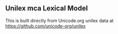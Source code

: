 Unilex mca Lexical Model
----------------------

This is built directly from Unicode.org unilex data at
https://github.com/unicode-org/unilex
